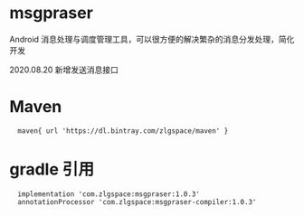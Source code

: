 # msgpraser
Android 消息处理与调度管理工具，可以很方便的解决繁杂的消息分发处理，简化开发

2020.08.20
新增发送消息接口

# Maven
```
  maven{ url 'https://dl.bintray.com/zlgspace/maven' }
```

# gradle 引用
```
  implementation 'com.zlgspace:msgpraser:1.0.3'
  annotationProcessor 'com.zlgspace:msgpraser-compiler:1.0.3'
```
